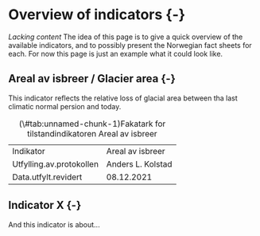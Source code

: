 # Overview of indicators {-}

*_Lacking content_*
The idea of this page is to give a quick overview of the available indicators, and to possibly present the Norwegian fact sheets for each. For now this page is just an example what it could look like.


## Areal av isbreer / Glacier area {-}
This indicator reflects the relative loss of glacial area between tha last climatic normal persion and today.


<table>
<caption>(\#tab:unnamed-chunk-1)Fakatark for tilstandindikatoren  Areal av isbreer </caption>
<tbody>
  <tr>
   <td style="text-align:left;"> Indikator </td>
   <td style="text-align:left;"> Areal av isbreer </td>
  </tr>
  <tr>
   <td style="text-align:left;"> Utfylling.av.protokollen </td>
   <td style="text-align:left;"> Anders L. Kolstad </td>
  </tr>
  <tr>
   <td style="text-align:left;"> Data.utfylt.revidert </td>
   <td style="text-align:left;"> 08.12.2021 </td>
  </tr>
</tbody>
</table>



## Indicator X {-}
And this indicator is about...


